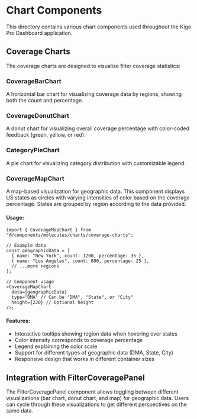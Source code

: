 # Chart Components

This directory contains various chart components used throughout the Kigo Pro Dashboard application.

## Coverage Charts

The coverage charts are designed to visualize filter coverage statistics:

### CoverageBarChart

A horizontal bar chart for visualizing coverage data by regions, showing both the count and percentage.

### CoverageDonutChart

A donut chart for visualizing overall coverage percentage with color-coded feedback (green, yellow, or red).

### CategoryPieChart

A pie chart for visualizing category distribution with customizable legend.

### CoverageMapChart

A map-based visualization for geographic data. This component displays US states as circles with varying intensities of color based on the coverage percentage. States are grouped by region according to the data provided.

#### Usage:

```tsx
import { CoverageMapChart } from "@/components/molecules/charts/coverage-charts";

// Example data
const geographicData = [
  { name: "New York", count: 1200, percentage: 35 },
  { name: "Los Angeles", count: 800, percentage: 25 },
  // ...more regions
];

// Component usage
<CoverageMapChart
  data={geographicData}
  type="DMA" // Can be "DMA", "State", or "City"
  height={220} // Optional height
/>;
```

#### Features:

- Interactive tooltips showing region data when hovering over states
- Color intensity corresponds to coverage percentage
- Legend explaining the color scale
- Support for different types of geographic data (DMA, State, City)
- Responsive design that works in different container sizes

## Integration with FilterCoveragePanel

The FilterCoveragePanel component allows toggling between different visualizations (bar chart, donut chart, and map) for geographic data. Users can cycle through these visualizations to get different perspectives on the same data.
